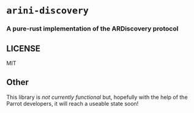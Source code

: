 # `arini-discovery`

### A pure-rust implementation of the ARDiscovery protocol

## LICENSE

MIT

## Other

This library is _not currently functional_ but, hopefully with the help of
the Parrot developers, it will reach a useable state soon!